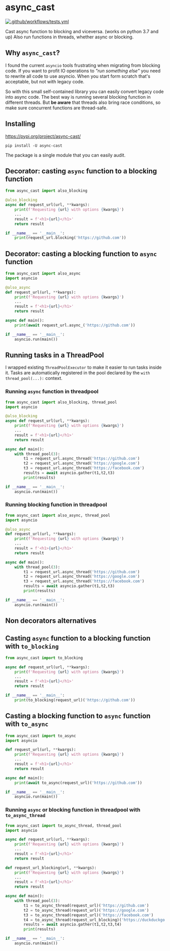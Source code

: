 # async_cast

[![.github/workflows/tests.yml](https://github.com/joaduo/async_cast/actions/workflows/tests.yml/badge.svg)](https://github.com/joaduo/async_cast/actions/workflows/tests.yml)

Cast async function to blocking and viceversa. (works on python 3.7 and up)
Also run functions in threads, whether async or blocking.

## Why `async_cast`?

I found the current `asyncio` tools frustrating when migrating from blocking code.
If you want to profit IO operations to *"run something else"* you need to rewrite all code to use
asyncio. When you start form scratch that's acceptable, but not with legacy code.

So with this small self-contained library you can easily convert legacy code into async code.
The best way is running several blocking function in different threads. But **be aware** that threads
also bring race conditions, so make sure concurrent functions are thread-safe.

## Installing

https://pypi.org/project/async-cast/

```
pip install -U async-cast
```

The package is a single module that you can easily audit. 

## Decorator: casting `async` function to a blocking function

```python
from async_cast import also_blocking

@also_blocking
async def request_url(url, **kwargs):
    print(f'Requesting {url} with options {kwargs}')
    ...
    result = f'<h1>{url}</h1>'
    return result

if __name__ == '__main__':
    print(request_url.blocking('https://github.com'))
```

## Decorator: casting a blocking function to `async` function

```python
from async_cast import also_async
import asyncio

@also_async
def request_url(url, **kwargs):
    print(f'Requesting {url} with options {kwargs}')
    ...
    result = f'<h1>{url}</h1>'
    return result

async def main():
    print(await request_url.async_('https://github.com'))

if __name__ == '__main__':
    asyncio.run(main())
```

## Running tasks in a ThreadPool

I wrapped existing `ThreadPoolExecutor` to make it easier to run tasks inside it.
Tasks are automatically registered in the pool declared by the `with thread_pool(...):` context.

### Running `async` function in threadpool

```python
from async_cast import also_blocking, thread_pool
import asyncio

@also_blocking
async def request_url(url, **kwargs):
    print(f'Requesting {url} with options {kwargs}')
    ...
    result = f'<h1>{url}</h1>'
    return result

async def main():
    with thread_pool(3):
        t1 = request_url.async_thread('https://github.com')
        t2 = request_url.async_thread('https://google.com')
        t3 = request_url.async_thread('https://facebook.com')
        results = await asyncio.gather(t1,t2,t3)
        print(results)

if __name__ == '__main__':
    asyncio.run(main())
```

### Running blocking function in threadpool

```python
from async_cast import also_async, thread_pool
import asyncio

@also_async
def request_url(url, **kwargs):
    print(f'Requesting {url} with options {kwargs}')
    ...
    result = f'<h1>{url}</h1>'
    return result

async def main():
    with thread_pool(3):
        t1 = request_url.async_thread('https://github.com')
        t2 = request_url.async_thread('https://google.com')
        t3 = request_url.async_thread('https://facebook.com')
        results = await asyncio.gather(t1,t2,t3)
        print(results)

if __name__ == '__main__':
    asyncio.run(main())
```
## Non decorators alternatives

## Casting `async` function to a blocking function with `to_blocking`

```python
from async_cast import to_blocking

async def request_url(url, **kwargs):
    print(f'Requesting {url} with options {kwargs}')
    ...
    result = f'<h1>{url}</h1>'
    return result

if __name__ == '__main__':
    print(to_blocking(request_url)('https://github.com'))
```

## Casting a blocking function to `async` function with `to_async`

```python
from async_cast import to_async
import asyncio

def request_url(url, **kwargs):
    print(f'Requesting {url} with options {kwargs}')
    ...
    result = f'<h1>{url}</h1>'
    return result

async def main():
    print(await to_async(request_url)('https://github.com'))

if __name__ == '__main__':
    asyncio.run(main())
```

### Running `async` or blocking function in threadpool with `to_async_thread`

```python
from async_cast import to_async_thread, thread_pool
import asyncio

async def request_url(url, **kwargs):
    print(f'Requesting {url} with options {kwargs}')
    ...
    result = f'<h1>{url}</h1>'
    return result

def request_url_blocking(url, **kwargs):
    print(f'Requesting {url} with options {kwargs}')
    ...
    result = f'<h1>{url}</h1>'
    return result

async def main():
    with thread_pool(3):
        t1 = to_async_thread(request_url)('https://github.com')
        t2 = to_async_thread(request_url)('https://google.com')
        t3 = to_async_thread(request_url)('https://facebook.com')
        t4 = to_async_thread(request_url_blocking)('https://duckduckgo.com')
        results = await asyncio.gather(t1,t2,t3,t4)
        print(results)

if __name__ == '__main__':
    asyncio.run(main())
```


